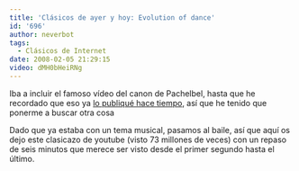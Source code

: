 ```yaml
---
title: 'Clásicos de ayer y hoy: Evolution of dance'
id: '696'
author: neverbot
tags:
  - Clásicos de Internet
date: 2008-02-05 21:29:15
video: dMH0bHeiRNg
---
```


Iba a incluir el famoso vídeo del canon de Pachelbel, hasta que he recordado que eso ya [lo publiqué hace tiempo](https://neverbot.com/humor/el-canon-de-pachelbel/), así que he tenido que ponerme a buscar otra cosa

Dado que ya estaba con un tema musical, pasamos al baile, así que aquí os dejo este clasicazo de youtube (visto 73 millones de veces) con un repaso de seis minutos que merece ser visto desde el primer segundo hasta el último.